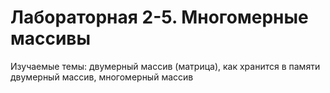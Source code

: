 # Лабораторная 2-5. Многомерные массивы

Изучаемые темы: двумерный массив (матрица), как хранится в памяти двумерный массив, многомерный массив

